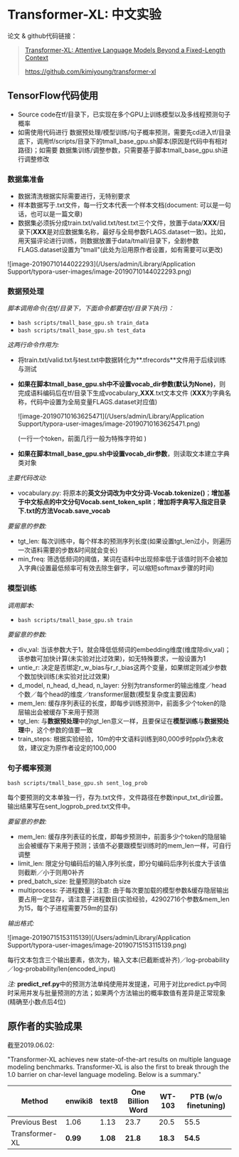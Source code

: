 # Transformer-XL: 中文实验

论文 & github代码链接：
>[Transformer-XL: Attentive Language Models Beyond a Fixed-Length Context](http://arxiv.org/abs/1901.02860)
>
>https://github.com/kimiyoung/transformer-xl

## TensorFlow代码使用

- Source code在tf/目录下，已实现在多个GPU上训练模型以及多线程预测句子概率
- 如需使用代码进行 数据预处理/模型训练/句子概率预测，需要先cd进入tf/目录底下，调用tf/scripts/目录下的tmall_base_gpu.sh脚本(原因是代码中有相对路径)；如需要 数据集训练/调整参数，只需要基于脚本tmall_base_gpu.sh进行调整修改



### 数据集准备

* 数据清洗根据实际需要进行，无特别要求
* 样本数据写于.txt文件，每一行文本代表一个样本文档(document: 可以是一句话，也可以是一篇文章)
* 数据集必须拆分成train.txt/valid.txt/test.txt三个文件，放置于data/**XXX**/目录下(**XXX**是对应数据集名称，最好与全局参数FLAGS.dataset一致)。比如，用天猫评论进行训练，则数据放置于data/tmall/目录下，全剧参数FLAGS.dataset设置为"tmall"(此处为沿用原作者设置，如有需要可以更改)

![image-20190710144022293](/Users/admin/Library/Application Support/typora-user-images/image-20190710144022293.png)



### 数据预处理

*脚本调用命令(在tf/目录下，下面命令都要在tf/目录下执行)：*

* `bash scripts/tmall_base_gpu.sh train_data`
* `bash scripts/tmall_base_gpu.sh test_data`

*这两行命令作用为:*

* 将train.txt/valid.txt与test.txt中数据转化为**.tfrecords**文件用于后续训练与测试

* **如果在脚本tmall_base_gpu.sh中不设置vocab_dir参数(默认为None)**，则完成语料编码后在tf/目录下生成vocabulary_**XXX**.txt文本文件 (**XXX**为字典名称，代码中设置为全局变量FLAGS.dataset对应值)

  ![image-20190710163625471](/Users/admin/Library/Application Support/typora-user-images/image-20190710163625471.png)

  (一行一个token，前面几行一般为特殊字符如<eos> <UNK>)

* **如果在脚本tmall_base_gpu.sh中设置vocab_dir参数**，则读取文本建立字典类对象

*主要代码改动:*

* vocabulary.py: 将原本的**英文分词改为中文分词-Vocab.tokenize()**；**增加基于中文标点的中文分句Vocab.sent_token_split**；**增加将字典写入指定目录下.txt的方法Vocab.save_vocab**

*要留意的参数:*

* tgt_len: 每次训练中，每个样本的预测序列长度(如果设置tgt_len过小，则遍历一次语料需要的步数&时间就会变长)
* min_freq: 筛选低频词的阈值，某词在语料中出现频率低于该值时则不会被加入字典(设置最低频率可有效去除生僻字，可以缩短softmax步骤的时间)



### 模型训练

*调用脚本:*

* `bash scripts/tmall_base_gpu.sh train`

*要留意的参数:*

* div_val: 当该参数大于1，就会降低低频词的embedding维度(维度除div_val)；该参数可加快计算(未实验对比过效果)，如无特殊要求，一般设置为1
* untie_r: 决定是否绑定r_w_bias与r_r_bias这两个变量，如果绑定则减少参数个数加快训练(未实验对比过效果)
* d_model, n_head, d_head, n_layer: 分别为transformer的输出维度／head个数／每个head的维度／transformer层数(模型复杂度主要因素)
* mem_len: 缓存序列表征的长度，即每步训练预测中，前面多少个token的隐层输出会被缓存下来用于预测
* tgt_len: 与**数据预处理**中的tgt_len意义一样，且要保证在**模型训练**与**数据预处理**中，这个参数的值要一致
* train_steps: 根据实验经验，10m的中文语料训练到80,000步时pplx仍未收敛，建议定为原作者设定的100,000



### 句子概率预测

`bash scripts/tmall_base_gpu.sh sent_log_prob`

每个要预测的文本单独一行，存为.txt文件，文件路径在参数input_txt_dir设置。输出结果写在sent_logprob_pred.txt文件中。

*要留意的参数:*

* mem_len: 缓存序列表征的长度，即每步预测中，前面多少个token的隐层输出会被缓存下来用于预测；该值不必要跟模型训练时的mem_len一样，可自行调整
* limit_len: 限定分句编码后的输入序列长度，即分句编码后序列长度大于该值则截断／小于则用0补齐
* pred_batch_size: 批量预测的batch size
* multiprocess: 子进程数量；注意: 由于每次要加载的模型参数&缓存隐层输出要占用一定显存，请注意子进程数目(实验经验，42902716个参数&mem_len为15，每个子进程需要759m的显存)

*输出格式:*

![image-20190715153115139](/Users/admin/Library/Application Support/typora-user-images/image-20190715153115139.png)

每行文本包含三个输出要素，依次为，输入文本(已截断或补齐)／log-probability／log-probability/len(encoded_input)

*注:* **predict_ref.py**中的预测方法单纯使用并发提速，可用于对比predict.py中同时采用并发与批量预测的方法；如果两个方法输出的概率数值有差异是正常现象(精确至小数点后4位)



## 原作者的实验成果

截至2019.06.02: 

"Transformer-XL achieves new state-of-the-art results on multiple language modeling benchmarks. Transformer-XL is also the first to break through the 1.0 barrier on char-level language modeling. Below is a summary."

Method | enwiki8 | text8 | One Billion Word | WT-103 | PTB (w/o finetuning)
-- | -- | -- | -- | -- | -- 
Previous Best | 1.06 | 1.13 | 23.7 | 20.5 | 55.5
Transformer-XL | **0.99** | **1.08** | **21.8** | **18.3** | **54.5**
